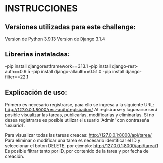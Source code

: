 # INSTRUCCIONES

## Versiones utilizadas para este challenge:

Version de Python 3.9.13
Version de Django 3.1.4

## Librerias instaladas:
-pip install djangorestframework==3.13.1
-pip install django-rest-auth==0.9.5
-pip install django-allauth==0.51.0
-pip install django-filter==22.1

## Explicación de uso:

Primero es necesario registrarse, para ello se ingresa a la siguiente URL: http://127.0.0.1:8000/rest-auth/registration/
Al registrarse y loguearse será posible visualizar las tareas, publicarlas, modificarlas y eliminarlas.
Si no desea registrarse es posible utilizar el usuario 'Admin' con contraseña 'usuario1'.

Para visualizar todas las tareas creadas: http://127.0.0.1:8000/api/tarea/
Para eliminar o modificar una tarea es necesario identificar el ID y seleccionar el boton DELETE, por ejemplo: http://127.0.0.1:8000/api/tarea/1
Es posible filtrar tanto por ID, por contenido de la tarea y por fecha de creación.
